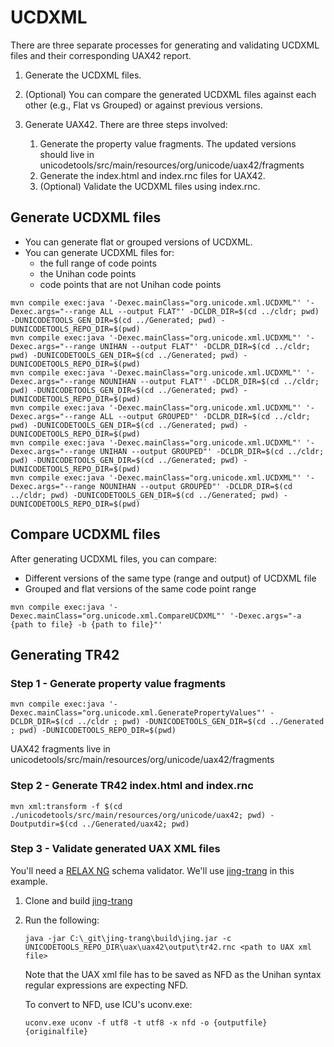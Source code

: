 # UCDXML

There are three separate processes for generating and validating UCDXML files and their corresponding UAX42 report.

1. Generate the UCDXML files.
2. (Optional) You can compare the generated UCDXML files against each other (e.g., Flat vs Grouped) or against 
   previous versions.
3. Generate UAX42. There are three steps involved:

   1. Generate the property value fragments. The updated versions should live in 
      unicodetools/src/main/resources/org/unicode/uax42/fragments
   2. Generate the index.html and index.rnc files for UAX42.
   3. (Optional) Validate the UCDXML files using index.rnc.

## Generate UCDXML files

- You can generate flat or grouped versions of UCDXML.
- You can generate UCDXML files for:
  - the full range of code points
  - the Unihan code points
  - code points that are not Unihan code points

```
mvn compile exec:java '-Dexec.mainClass="org.unicode.xml.UCDXML"' '-Dexec.args="--range ALL --output FLAT"' -DCLDR_DIR=$(cd ../cldr; pwd) -DUNICODETOOLS_GEN_DIR=$(cd ../Generated; pwd) -DUNICODETOOLS_REPO_DIR=$(pwd)
mvn compile exec:java '-Dexec.mainClass="org.unicode.xml.UCDXML"' '-Dexec.args="--range UNIHAN --output FLAT"' -DCLDR_DIR=$(cd ../cldr; pwd) -DUNICODETOOLS_GEN_DIR=$(cd ../Generated; pwd) -DUNICODETOOLS_REPO_DIR=$(pwd)
mvn compile exec:java '-Dexec.mainClass="org.unicode.xml.UCDXML"' '-Dexec.args="--range NOUNIHAN --output FLAT"' -DCLDR_DIR=$(cd ../cldr; pwd) -DUNICODETOOLS_GEN_DIR=$(cd ../Generated; pwd) -DUNICODETOOLS_REPO_DIR=$(pwd)
mvn compile exec:java '-Dexec.mainClass="org.unicode.xml.UCDXML"' '-Dexec.args="--range ALL --output GROUPED"' -DCLDR_DIR=$(cd ../cldr; pwd) -DUNICODETOOLS_GEN_DIR=$(cd ../Generated; pwd) -DUNICODETOOLS_REPO_DIR=$(pwd)
mvn compile exec:java '-Dexec.mainClass="org.unicode.xml.UCDXML"' '-Dexec.args="--range UNIHAN --output GROUPED"' -DCLDR_DIR=$(cd ../cldr; pwd) -DUNICODETOOLS_GEN_DIR=$(cd ../Generated; pwd) -DUNICODETOOLS_REPO_DIR=$(pwd)
mvn compile exec:java '-Dexec.mainClass="org.unicode.xml.UCDXML"' '-Dexec.args="--range NOUNIHAN --output GROUPED"' -DCLDR_DIR=$(cd ../cldr; pwd) -DUNICODETOOLS_GEN_DIR=$(cd ../Generated; pwd) -DUNICODETOOLS_REPO_DIR=$(pwd)
```

## Compare UCDXML files

After generating UCDXML files, you can compare:

- Different versions of the same type (range and output) of UCDXML file
- Grouped and flat versions of the same code point range

```
mvn compile exec:java '-Dexec.mainClass="org.unicode.xml.CompareUCDXML"' '-Dexec.args="-a {path to file} -b {path to file}"'
```

## Generating TR42

### Step 1 - Generate property value fragments

```
mvn compile exec:java '-Dexec.mainClass="org.unicode.xml.GeneratePropertyValues"' -DCLDR_DIR=$(cd ../cldr ; pwd) -DUNICODETOOLS_GEN_DIR=$(cd ../Generated ; pwd) -DUNICODETOOLS_REPO_DIR=$(pwd)
```

UAX42 fragments live in unicodetools/src/main/resources/org/unicode/uax42/fragments

### Step 2 - Generate TR42 index.html and index.rnc 

```
mvn xml:transform -f $(cd ./unicodetools/src/main/resources/org/unicode/uax42; pwd) -Doutputdir=$(cd ../Generated/uax42; pwd)
```

### Step 3 - Validate generated UAX XML files

You'll need a [RELAX NG](https://relaxng.org/) schema validator.
We'll use [jing-trang](https://github.com/relaxng/jing-trang) in this example.

1. Clone and build [jing-trang](https://github.com/relaxng/jing-trang)
2. Run the following:
    ```
   java -jar C:\_git\jing-trang\build\jing.jar -c UNICODETOOLS_REPO_DIR\uax\uax42\output\tr42.rnc <path to UAX xml file>
   ```
   Note that the UAX xml file has to be saved as NFD as the Unihan syntax regular expressions are expecting NFD.
   
   To convert to NFD, use ICU's uconv.exe:
   ```
   uconv.exe uconv -f utf8 -t utf8 -x nfd -o {outputfile} {originalfile}
   ```

